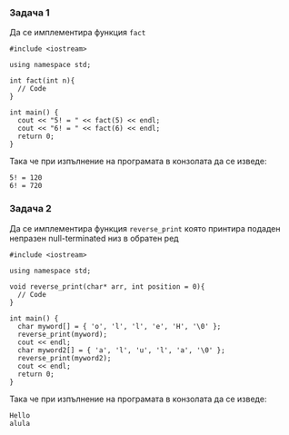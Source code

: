 ### Задача 1 ###
Да се имплементира функция ```fact``` 
```
#include <iostream>

using namespace std;

int fact(int n){
  // Code
}

int main() {
  cout << "5! = " << fact(5) << endl;
  cout << "6! = " << fact(6) << endl;
  return 0;
}
```
Така че при изпълнение на програмата в конзолата да се изведе:
```
5! = 120
6! = 720
```

### Задача 2 ###
Да се имплементира функция ```reverse_print```  която принтира подаден непразен null-terminated низ в обратен ред
```
#include <iostream>

using namespace std;

void reverse_print(char* arr, int position = 0){
  // Code
}

int main() {
  char myword[] = { 'o', 'l', 'l', 'e', 'H', '\0' }; 
  reverse_print(myword);
  cout << endl;
  char myword2[] = { 'a', 'l', 'u', 'l', 'a', '\0' }; 
  reverse_print(myword2);
  cout << endl;
  return 0;
}
```
Така че при изпълнение на програмата в конзолата да се изведе:
```
Hello
alula
```

